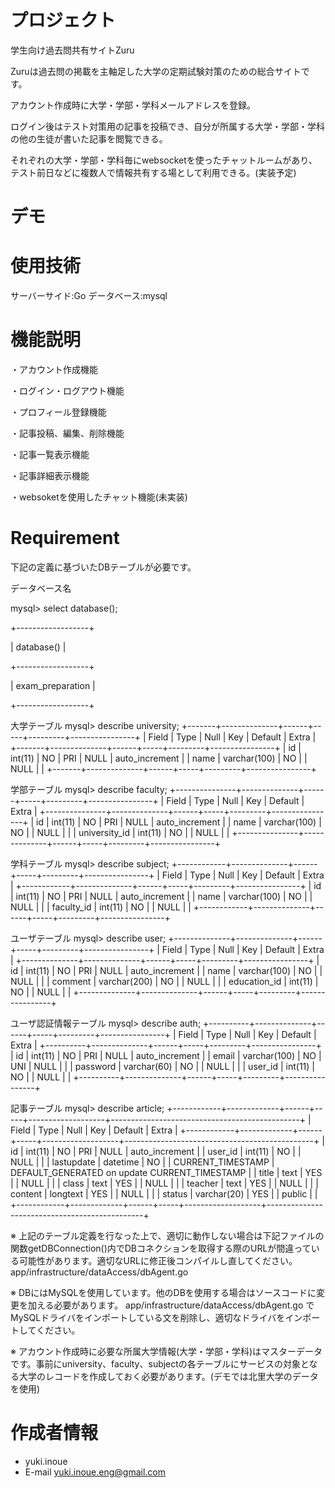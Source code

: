 # プロジェクト

学生向け過去問共有サイトZuru

Zuruは過去問の掲載を主軸足した大学の定期試験対策のための総合サイトです。

アカウント作成時に大学・学部・学科メールアドレスを登録。

ログイン後はテスト対策用の記事を投稿でき、自分が所属する大学・学部・学科の他の生徒が書いた記事を閲覧できる。

それぞれの大学・学部・学科毎にwebsocketを使ったチャットルームがあり、テスト前日などに複数人で情報共有する場として利用できる。(実装予定)


# デモ



# 使用技術
サーバーサイド:Go
データベース:mysql

# 機能説明

・アカウント作成機能

・ログイン・ログアウト機能

・プロフィール登録機能

・記事投稿、編集、削除機能

・記事一覧表示機能

・記事詳細表示機能

・websoketを使用したチャット機能(未実装)


# Requirement

下記の定義に基づいたDBテーブルが必要です。

データベース名

mysql> select database();

+------------------+

| database()       |

+------------------+

| exam_preparation |

+------------------+


大学テーブル
mysql> describe university;
+-------+--------------+------+-----+---------+----------------+
| Field | Type         | Null | Key | Default | Extra          |
+-------+--------------+------+-----+---------+----------------+
| id    | int(11)      | NO   | PRI | NULL    | auto_increment |
| name  | varchar(100) | NO   |     | NULL    |                |
+-------+--------------+------+-----+---------+----------------+

学部テーブル
mysql> describe faculty;
+---------------+--------------+------+-----+---------+----------------+
| Field         | Type         | Null | Key | Default | Extra          |
+---------------+--------------+------+-----+---------+----------------+
| id            | int(11)      | NO   | PRI | NULL    | auto_increment |
| name          | varchar(100) | NO   |     | NULL    |                |
| university_id | int(11)      | NO   |     | NULL    |                |
+---------------+--------------+------+-----+---------+----------------+

学科テーブル
mysql> describe subject;
+------------+--------------+------+-----+---------+----------------+
| Field      | Type         | Null | Key | Default | Extra          |
+------------+--------------+------+-----+---------+----------------+
| id         | int(11)      | NO   | PRI | NULL    | auto_increment |
| name       | varchar(100) | NO   |     | NULL    |                |
| faculty_id | int(11)      | NO   |     | NULL    |                |
+------------+--------------+------+-----+---------+----------------+

ユーザテーブル
mysql> describe user;
+--------------+--------------+------+-----+---------+----------------+
| Field        | Type         | Null | Key | Default | Extra          |
+--------------+--------------+------+-----+---------+----------------+
| id           | int(11)      | NO   | PRI | NULL    | auto_increment |
| name         | varchar(100) | NO   |     | NULL    |                |
| comment      | varchar(200) | NO   |     | NULL    |                |
| education_id | int(11)      | NO   |     | NULL    |                |
+--------------+--------------+------+-----+---------+----------------+

ユーザ認証情報テーブル
mysql> describe auth;
+----------+--------------+------+-----+---------+----------------+
| Field    | Type         | Null | Key | Default | Extra          |
+----------+--------------+------+-----+---------+----------------+
| id       | int(11)      | NO   | PRI | NULL    | auto_increment |
| email    | varchar(100) | NO   | UNI | NULL    |                |
| password | varchar(60)  | NO   |     | NULL    |                |
| user_id  | int(11)      | NO   |     | NULL    |                |
+----------+--------------+------+-----+---------+----------------+

記事テーブル
mysql> describe article;
+------------+-------------+------+-----+-------------------+-----------------------------------------------+
| Field      | Type        | Null | Key | Default           | Extra                                         |
+------------+-------------+------+-----+-------------------+-----------------------------------------------+
| id         | int(11)     | NO   | PRI | NULL              | auto_increment                                |
| user_id    | int(11)     | NO   |     | NULL              |                                               |
| lastupdate | datetime    | NO   |     | CURRENT_TIMESTAMP | DEFAULT_GENERATED on update CURRENT_TIMESTAMP |
| title      | text        | YES  |     | NULL              |                                               |
| class      | text        | YES  |     | NULL              |                                               |
| teacher    | text        | YES  |     | NULL              |                                               |
| content    | longtext    | YES  |     | NULL              |                                               |
| status     | varchar(20) | YES  |     | public            |                                               |
+------------+-------------+------+-----+-------------------+-----------------------------------------------+

※ 上記のテーブル定義を行なった上で、適切に動作しない場合は下記ファイルの関数getDBConnection()内でDBコネクションを取得する際のURLが間違っている可能性があります。適切なURLに修正後コンパイルし直してください。
app/infrastructure/dataAccess/dbAgent.go

※ DBにはMySQLを使用しています。他のDBを使用する場合はソースコードに変更を加える必要があります。
app/infrastructure/dataAccess/dbAgent.go でMySQLドライバをインポートしている文を削除し、適切なドライバをインポートしてください。

※ アカウント作成時に必要な所属大学情報(大学・学部・学科)はマスターデータです。事前にuniversity、faculty、subjectの各テーブルにサービスの対象となる大学のレコードを作成しておく必要があります。(デモでは北里大学のデータを使用)


# 作成者情報

* yuki.inoue
* E-mail yuki.inoue.eng@gmail.com